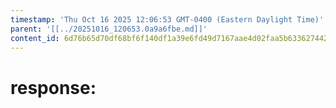 ```yaml
---
timestamp: 'Thu Oct 16 2025 12:06:53 GMT-0400 (Eastern Daylight Time)'
parent: '[[../20251016_120653.0a9a6fbe.md]]'
content_id: 6d76b65d70df68bf6f140df1a39e6fd49d7167aae4d02faa5b63362744266256
---
```


# response:
